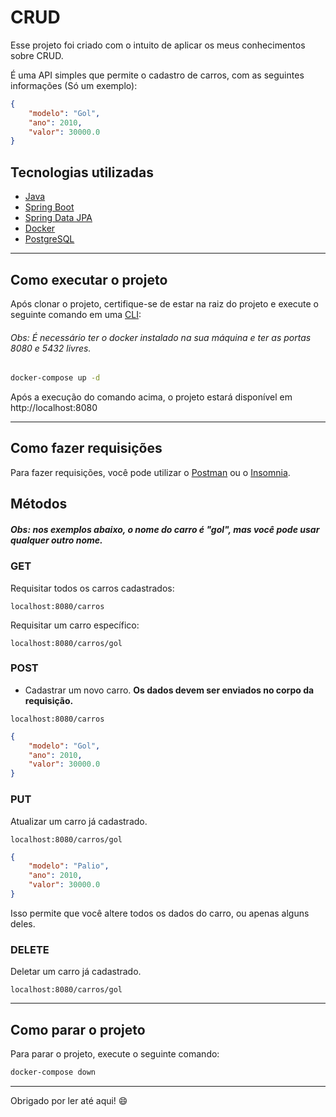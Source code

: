# CRUD

Esse projeto foi criado com o intuito de aplicar os meus conhecimentos sobre CRUD.

É uma API simples que permite o cadastro de carros, com as seguintes informações (Só um exemplo):
```Json
{
	"modelo": "Gol",
	"ano": 2010,
	"valor": 30000.0
}
```


## Tecnologias utilizadas

- <a href="https://www.java.com/">Java</a>
- <a href="https://spring.io/projects/spring-boot">Spring Boot</a>
- <a href="https://spring.io/projects/spring-data-jpa">Spring Data JPA</a>
- <a href="https://www.docker.com/">Docker</a>
- <a href="https://www.postgresql.org/">PostgreSQL</a>

---
## Como executar o projeto

Após clonar o projeto, certifique-se de estar na raiz do projeto e execute o seguinte comando em uma <a href="https://www.hostinger.com.br/tutoriais/o-que-e-cli">CLI</a>:

###### Obs: É necessário ter o docker instalado na sua máquina e ter as portas 8080 e 5432 livres.

```bash
docker-compose up -d
```

Após a execução do comando acima, o projeto estará disponível em http://localhost:8080

---
## Como fazer requisições

Para fazer requisições, você pode utilizar o <a href="https://www.postman.com/">Postman</a> ou o <a href="https://insomnia.rest/">Insomnia</a>.

## Métodos	

##### Obs: nos exemplos abaixo, o nome do carro é "gol", mas você pode usar qualquer outro nome.

### GET	
Requisitar todos os carros cadastrados:
```
localhost:8080/carros
```

Requisitar um carro específico:
```
localhost:8080/carros/gol
```

### POST
- Cadastrar um novo carro. **Os dados devem ser enviados no corpo da requisição.**
```
localhost:8080/carros
```
```Json
{
	"modelo": "Gol",
	"ano": 2010,
	"valor": 30000.0
}
```

### PUT

Atualizar um carro já cadastrado.
```
localhost:8080/carros/gol
```
```Json
{
	"modelo": "Palio",
	"ano": 2010,
	"valor": 30000.0
}
```

Isso permite que você altere todos os dados do carro, ou apenas alguns deles.

### DELETE

Deletar um carro já cadastrado.
```
localhost:8080/carros/gol
```

---

## Como parar o projeto

Para parar o projeto, execute o seguinte comando:

```bash
docker-compose down
```

---

Obrigado por ler até aqui! :smile: